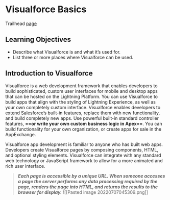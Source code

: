 # Visualforce Basics
Trailhead [page](https://trailhead.salesforce.com/en/content/learn/modules/visualforce_fundamentals/visualforce_intro?trail_id=force_com_dev_beginner)

## Learning Objectives
- Describe what Visualforce is and what it’s used for.
- List three or more places where Visualforce can be used.

## Introduction to Visualforce
Visualforce is a web development framework that enables developers to build sophisticated, custom user interfaces for mobile and desktop apps that can be hosted on the Lightning Platform. You can use Visualforce to build apps that align with the styling of Lightning Experience, as well as your own completely custom interface.
Visualforce enables developers to extend Salesforce’s built-in features, replace them with new functionality, and build completely new apps. Use powerful built-in standard controller features, **==or write your own custom business logic in Apex==**. You can build functionality for your own organization, or create apps for sale in the AppExchange.

Visualforce app development is familiar to anyone who has built web apps. Developers create Visualforce pages by composing components, HTML, and optional styling elements. Visualforce can integrate with any standard web technology or JavaScript framework to allow for a more animated and rich user interface.
>  **_Each page is accessible by a unique URL. When someone accesses a page the server performs any data processing required by the page, renders the page into HTML, and returns the results to the browser for display._**
![[Pasted image 20220707045309.png]]
